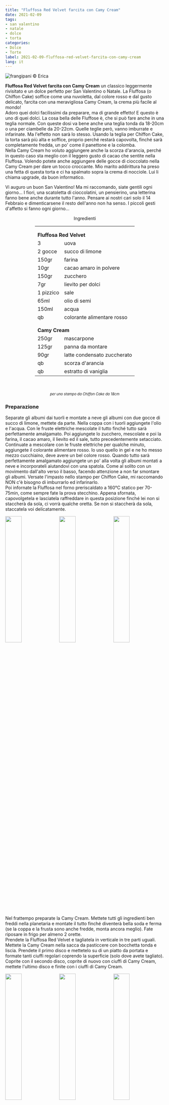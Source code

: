```yaml
---
title: "Fluffosa Red Velvet farcita con Camy Cream"
date: 2021-02-09
tags: 
- san valentino
- natale
- dolce
- torta
categories:
- Dolce
- Torte
label: 2021-02-09-fluffosa-red-velvet-farcita-con-camy-cream
lang: it 
---
```

![](header.jpeg "frangipani © Erica")

**Fluffosa Red Velvet farcita con Camy Cream** un classico leggermente rivisitato e un dolce perfetto per San Valentino o Natale. La Fluffosa (o Chiffon Cake) soffice come una nuvoletta, dal colore rosso e dal gusto delicato, farcita con una meravigliosa Camy Cream, la crema più facile al mondo!
<br />
Adoro quei dolci facilissimi da preparare, ma di grande effetto! E questo è uno di quei dolci. La cosa bella delle Fluffose è, che si può fare anche in una teglia normale. Con queste dosi va bene anche una teglia tonda da 18-20cm o una per ciambelle da 20-22cm. Quelle teglie però, vanno imburrate e infarinate. Ma l'effetto non sarà lo stesso. Usando la teglia per Chiffon Cake, la torta sarà più alta e soffice, proprio perché restarà capovolta, finché sarà completamente fredda, un po' come il panettone e la colomba.
<br />
Nella Camy Cream ho voluto aggiungere anche la scorza d'arancia, perché in questo caso sta meglio con il leggero gusto di cacao che sentite nella Fluffosa. Volendo potete anche aggiungere delle gocce di cioccolato nella Camy Cream per dare un tocco croccante. Mio marito addirittura ha preso una fetta di questa torta e ci ha spalmato sopra la crema di nocciole. Lui li chiama upgrade, da buon informatico.

Vi auguro un buon San Valentino! Ma mi raccomando, siate gentili ogni giorno... I fiori, una scatoletta di cioccolatini, un pensierino, una letterina fanno bene anche durante tutto l'anno. Pensare ai nostri cari solo il 14 Febbraio e dimenticarsene il resto dell'anno non ha senso. I piccoli gesti d'affetto si fanno ogni giorno...

<div id="wrapper" style="text-align: center">
  <div id="yourdiv" style="display: inline-block;">
    <div class="ingredients" itemscope itemtype="http://schema.org/Recipe">
      <span itemprop="name" style="display:none;">Fluffosa Red Velvet farcita con Camy Cream</span>
      <div class="ingredients-title">Ingredienti</div>
      <table>
        <tbody>
          </tr>
          <tr style="height: 15px;"></tr>
          <tr>
            <td colspan="2"><b>Fluffosa Red Velvet</b></td>
          </tr>
          <tr itemprop="recipeIngredient">
            <td>3</td>
            <td>uova</td>
          </tr>
          <tr itemprop="recipeIngredient">
            <td>2 gocce</td>
            <td>succo di limone</td>
          </tr>
          <tr itemprop="recipeIngredient">
            <td>150gr</td>
            <td>farina</td>
          </tr>
          <tr itemprop="recipeIngredient">
            <td>10gr</td>
            <td>cacao amaro in polvere</td>
          </tr>
          <tr itemprop="recipeIngredient">
            <td>150gr</td>
            <td>zucchero</td>
          </tr>
          <tr itemprop="recipeIngredient">
            <td>7gr</td>
            <td>lievito per dolci</td>
          </tr>
          <tr itemprop="recipeIngredient">
            <td>1 pizzico</td>
            <td>sale</td>
          </tr>
          <tr itemprop="recipeIngredient">
            <td>65ml</td>
            <td>olio di semi</td>
          </tr>
          <tr itemprop="recipeIngredient">
            <td>150ml</td>
            <td>acqua</td>
          </tr>
          <tr itemprop="recipeIngredient">
            <td>qb</td>
            <td>colorante alimentare rosso</td>
          </tr>
          <tr style="height: 15px;"></tr>
          <tr>
            <td colspan="2"><b>Camy Cream</b></td>
          </tr>
          <tr itemprop="recipeIngredient">
            <td>250gr</td>
            <td>mascarpone</td>
          </tr>
          <tr itemprop="recipeIngredient">      
            <td>125gr</td>
            <td>panna da montare</td>
          </tr>
          <tr itemprop="recipeIngredient">
            <td>90gr</td>
            <td>latte condensato zuccherato</td>
          </tr>
          <tr itemprop="recipeIngredient">
            <td>qb</td>
            <td>scorza d'arancia</td>
          </tr>
          <tr itemprop="recipeIngredient">
            <td>qb</td>
            <td>estratto di vaniglia</td>
          </tr>
        </tbody>
      </table>
      <br></br>
      <i class="pull-right" style="font-size: 80%;" itemprop="recipeYield">per uno stampo da Chiffon Cake da 18cm</i>
    </div>
  </div>
</div>


<h3>
  <font color="grey">
    <i class="fa fa-cogs"></i>
  </font> Preparazione
</h3>

Separate gli albumi dai tuorli e montate a neve gli albumi con due gocce di succo di limone, mettete da parte. Nella coppa con i tuorli aggiungete l'olio e l'acqua. Con le fruste elettriche mescolate il tutto finché tutto sarà perfettamente amalgamato. Poi aggiungete lo zucchero, mescolate e poi la farina, il cacao amaro, il lievito ed il sale, tutto precedentemente setacciato. Continuate a mescolare con le fruste elettriche per qualche minuto, aggiungete il colorante alimentare rosso. Io uso quello in gel e ne ho messo mezzo cucchiaino, deve avere un bel colore rosso. Quando tutto sarà perfettamente amalgamato aggiungete un po' alla volta gli albumi montati a neve e incorporateli aiutandovi con una spatola. Come al solito con un movimento dall'alto verso il basso, facendo attenzione a non far smontare gli albumi. Versate l'impasto nello stampo per Chiffon Cake, mi raccomando NON c'è bisogno di imburrarlo ed infarinarlo.
<br />
Poi infornate la Fluffosa nel forno preriscaldato a 160°C statico per 70-75min, come sempre fate la prova stecchino. Appena sfornata, capovolgetela e lasciatela raffreddare in questa posizione finché lei non si staccherà da sola, ci vorrà qualche oretta. Se non si staccherà da sola, staccatela voi delicatamente.
<p>
  <div style="width: 100%; margin-bottom: 0">
    <img style="float: left; width: 32%; margin-right: 1%;" src="impasto.jpeg" alt="" title="frangipani © Erica" />
    <img style="float: left; width: 32%; margin-right: 1%; margin-left: 1%;" src="teglia.jpeg" alt="" title="frangipani © Erica" />
    <img style="float: left; width: 32%; margin-left: 1%;" src="tegliagirata.jpeg" alt="" title="frangipani © Erica" />
    <div style="clear: both"></div>
  </div>
</p>

Nel frattempo preparate la Camy Cream. Mettete tutti gli ingredienti ben freddi nella planetaria e montate il tutto finché diventerà bella soda e ferma (se la coppa e la frusta sono anche fredde, monta ancora meglio). Fate riposare in frigo per almeno 2 orette.
<br />
Prendete la Fluffosa Red Velvet e tagliatela in verticale in tre parti uguali. Mettete la Camy Cream nella sacca da pasticcere con bocchetta tonda e liscia. Prendete il primo disco e mettetelo su di un piatto da portata e formate tanti ciuffi regolari coprendo la superficie (solo dove avete tagliato). Coprite con il secondo disco, coprite di nuovo con ciuffi di Camy Cream, mettete l'ultimo disco e finite con i ciuffi di Camy Cream.
<p>
  <div style="width: 100%; margin-bottom: 0">
    <img style="float: left; width: 32%; margin-right: 1%;" src="camycream.jpeg" alt="" title="frangipani © Erica" />
    <img style="float: left; width: 32%; margin-right: 1%; margin-left: 1%;" src="fluffosa.jpeg" alt="" title="frangipani © Erica" />
    <img style="float: left; width: 32%; margin-left: 1%;" src="farcire.jpeg" alt="" title="frangipani © Erica" />
    <div style="clear: both"></div>
  </div>
</p>

Mettete in frigo un'oretta prima di servirla! Conservarla in frigo se rimane...
<p>
  <div style="width: 100%; margin-bottom: 0">
    <img style="float: left; width: 49%; margin-right: 1%" src="risultato1.jpeg" alt="" title="frangipani © Erica" />
    <img style="float: left; width: 49%; margin-left: 1%" src="risultato2.jpeg" alt="" title="frangipani © Erica" />
    <div style="clear: both"></div>
  </div>
</p>

<p>
  <div style="width: 100%; margin-bottom: 0">
    <img style="float: left; width: 49%; margin-right: 1%" src="risultato3.jpeg" alt="" title="frangipani © Erica" />
    <img style="float: left; width: 49%; margin-left: 1%" src="risultato4.jpeg" alt="" title="frangipani © Erica" />
    <div style="clear: both"></div>
  </div>
</p>

<p>
  <div style="width: 100%; margin-bottom: 0">
    <img style="float: left; width: 49%; margin-right: 1%" src="risultato5.jpeg" alt="" title="frangipani © Erica" />
    <img style="float: left; width: 49%; margin-left: 1%" src="risultato6.jpeg" alt="" title="frangipani © Erica" />
    <div style="clear: both"></div>
  </div>
</p>

<p>
  <div style="width: 100%; margin-bottom: 0">
    <img style="float: left; width: 49%; margin-right: 1%" src="risultato7.jpeg" alt="" title="frangipani © Erica" />
    <img style="float: left; width: 49%; margin-left: 1%" src="risultato8.jpeg" alt="" title="frangipani © Erica" />
    <div style="clear: both"></div>
  </div>
</p>

![](risultato9.jpeg "frangipani © Erica")

<h4>Buon appetito
  <font color="red">
    <i class="fa fa-smile-o"></i>
  </font>
</h4>